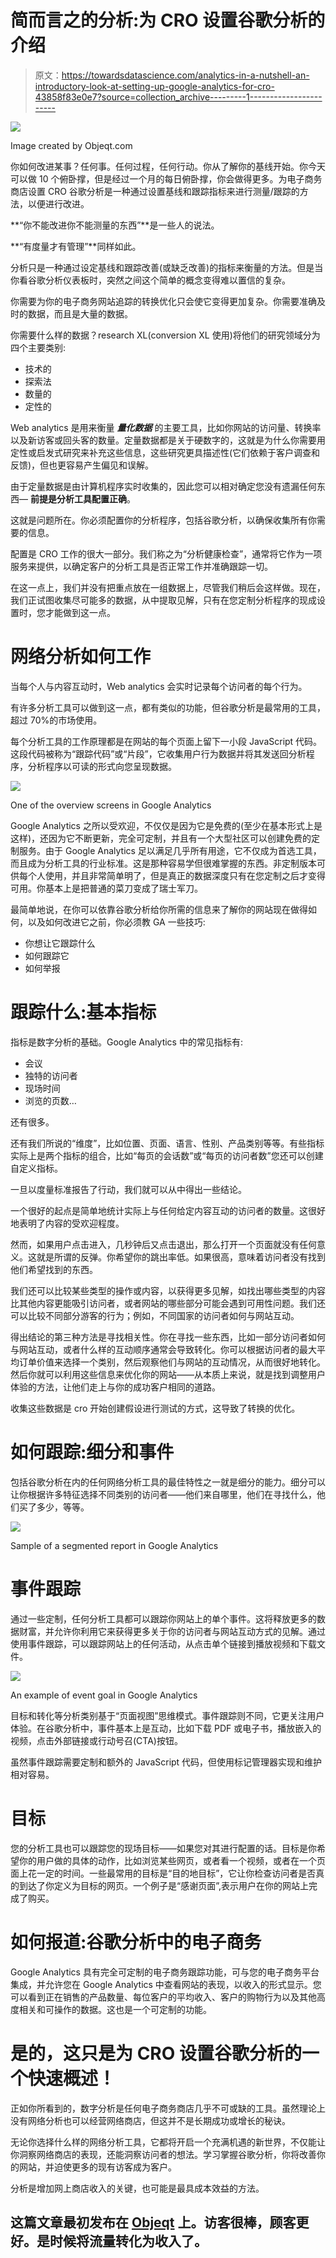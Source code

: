 # 简而言之的分析:为 CRO 设置谷歌分析的介绍

> 原文：<https://towardsdatascience.com/analytics-in-a-nutshell-an-introductory-look-at-setting-up-google-analytics-for-cro-43858f83e0e7?source=collection_archive---------1----------------------->

![](img/16a660d6191bce7990ee4afa6c4bcf65.png)

Image created by Objeqt.com

你如何改进某事？任何事。任何过程，任何行动。你从了解你的基线开始。你今天可以做 10 个俯卧撑，但是经过一个月的每日俯卧撑，你会做得更多。为电子商务商店设置 CRO 谷歌分析是一种通过设置基线和跟踪指标来进行测量/跟踪的方法，以便进行改进。

**“你不能改进你不能测量的东西”**是一些人的说法。

**“有度量才有管理”**同样如此。

分析只是一种通过设定基线和跟踪改善(或缺乏改善)的指标来衡量的方法。但是当你看谷歌分析仪表板时，突然之间这个简单的概念变得难以置信的复杂。

你需要为你的电子商务网站追踪的转换优化只会使它变得更加复杂。你需要准确及时的数据，而且是大量的数据。

你需要什么样的数据？research XL(conversion XL 使用)将他们的研究领域分为四个主要类别:

*   技术的
*   探索法
*   数量的
*   定性的

Web analytics 是用来衡量 ***量化数据*** 的主要工具，比如你网站的访问量、转换率以及新访客或回头客的数量。定量数据都是关于硬数字的，这就是为什么你需要用定性或启发式研究来补充这些信息，这些研究更具描述性(它们依赖于客户调查和反馈)，但也更容易产生偏见和误解。

由于定量数据是由计算机程序实时收集的，因此您可以相对确定您没有遗漏任何东西— **前提是分析工具配置正确**。

这就是问题所在。你必须配置你的分析程序，包括谷歌分析，以确保收集所有你需要的信息。

配置是 CRO 工作的很大一部分。我们称之为“分析健康检查”，通常将它作为一项服务来提供，以确定客户的分析工具是否正常工作并准确跟踪一切。

在这一点上，我们并没有把重点放在一组数据上，尽管我们稍后会这样做。现在，我们正试图收集尽可能多的数据，从中提取见解，只有在您定制分析程序的现成设置时，您才能做到这一点。

# 网络分析如何工作

当每个人与内容互动时，Web analytics 会实时记录每个访问者的每个行为。

有许多分析工具可以做到这一点，都有类似的功能，但谷歌分析是最常用的工具，超过 70%的市场使用。

每个分析工具的工作原理都是在网站的每个页面上留下一小段 JavaScript 代码。这段代码被称为“跟踪代码”或“片段”，它收集用户行为数据并将其发送回分析程序，分析程序以可读的形式向您呈现数据。

![](img/f0639e28105b7d0d4e88d0733c7539ff.png)

One of the overview screens in Google Analytics

Google Analytics 之所以受欢迎，不仅仅是因为它是免费的(至少在基本形式上是这样)，还因为它不断更新，完全可定制，并且有一个大型社区可以创建免费的定制服务。由于 Google Analytics 足以满足几乎所有用途，它不仅成为首选工具，而且成为分析工具的行业标准。这是那种容易学但很难掌握的东西。非定制版本可供每个人使用，并且非常简单明了，但是真正的数据深度只有在您定制之后才变得可用。你基本上是把普通的菜刀变成了瑞士军刀。

最简单地说，在你可以依靠谷歌分析给你所需的信息来了解你的网站现在做得如何，以及如何改进它之前，你必须教 GA 一些技巧:

*   你想让它跟踪什么
*   如何跟踪它
*   如何举报

# 跟踪什么:基本指标

指标是数字分析的基础。Google Analytics 中的常见指标有:

*   会议
*   独特的访问者
*   现场时间
*   浏览的页数…

还有很多。

还有我们所说的“维度”，比如位置、页面、语言、性别、产品类别等等。有些指标实际上是两个指标的组合，比如“每页的会话数”或“每页的访问者数”您还可以创建自定义指标。

一旦以度量标准报告了行动，我们就可以从中得出一些结论。

一个很好的起点是简单地统计实际上与任何给定内容互动的访问者的数量。这很好地表明了内容的受欢迎程度。

然而，如果用户点击进入，几秒钟后又点击退出，那么打开一个页面就没有任何意义。这就是所谓的反弹。你希望你的跳出率低。如果很高，意味着访问者没有找到他们希望找到的东西。

我们还可以比较某些类型的操作或内容，以获得更多见解，如找出哪些类型的内容比其他内容更能吸引访问者，或者网站的哪些部分可能会遇到可用性问题。我们还可以比较不同部分游客的行为；例如，不同国家的访问者如何与网站互动。

得出结论的第三种方法是寻找相关性。你在寻找一些东西，比如一部分访问者如何与网站互动，或者什么样的互动顺序通常会导致转化。你可以根据访问者的最大平均订单价值来选择一个类别，然后观察他们与网站的互动情况，从而很好地转化。然后你就可以利用这些信息来优化你的网站——从本质上来说，就是找到调整用户体验的方法，让他们走上与你的成功客户相同的道路。

收集这些数据是 cro 开始创建假设进行测试的方式，这导致了转换的优化。

# 如何跟踪:细分和事件

包括谷歌分析在内的任何网络分析工具的最佳特性之一就是细分的能力。细分可以让你根据许多特征选择不同类别的访问者——他们来自哪里，他们在寻找什么，他们买了多少，等等。

![](img/9db6ab36567f89663a0f4973cad9e21e.png)

Sample of a segmented report in Google Analytics

# 事件跟踪

通过一些定制，任何分析工具都可以跟踪你网站上的单个事件。这将释放更多的数据财富，并允许你利用它来获得更多关于你的访问者与网站互动方式的见解。通过使用事件跟踪，可以跟踪网站上的任何活动，从点击单个链接到播放视频和下载文件。

![](img/464019b31400e3ceddb61d2c71eeafb3.png)

An example of event goal in Google Analytics

目标和转化等分析类别基于“页面视图”思维模式。事件跟踪则不同，它更关注用户体验。在谷歌分析中，事件基本上是互动，比如下载 PDF 或电子书，播放嵌入的视频，点击外部链接或行动号召(CTA)按钮。

虽然事件跟踪需要定制和额外的 JavaScript 代码，但使用标记管理器实现和维护相对容易。

# 目标

您的分析工具也可以跟踪您的现场目标——如果您对其进行配置的话。目标是你希望你的用户做的具体的动作，比如浏览某些网页，或者看一个视频，或者在一个页面上花一定的时间。一些最常用的目标是“目的地目标”，它让你检查访问者是否真的到达了你定义为目标的网页。一个例子是“感谢页面”,表示用户在你的网站上完成了购买。

# 如何报道:谷歌分析中的电子商务

Google Analytics 具有完全可定制的电子商务跟踪功能，可与您的电子商务平台集成，并允许您在 Google Analytics 中查看网站的表现，以收入的形式显示。您可以看到正在销售的产品数量、每位客户的平均收入、客户的购物行为以及其他高度相关和可操作的数据。这也是一个可定制的功能。

# 是的，这只是为 CRO 设置谷歌分析的一个快速概述！

正如你所看到的，数字分析是任何电子商务商店几乎不可或缺的工具。虽然理论上没有网络分析也可以经营网络商店，但这并不是长期成功或增长的秘诀。

无论你选择什么样的网络分析工具，它都将开启一个充满机遇的新世界，不仅能让你洞察网络商店的表现，还能洞察访问者的想法。学习掌握谷歌分析，你将改善你的网站，并迫使更多的现有访客成为客户。

分析是增加网上商店收入的关键，也可能是最具成本效益的方法。

## 这篇文章最初发布在 [Objeqt](https://www.objeqt.com/) 上。访客很棒，顾客更好。是时候将流量转化为收入了。